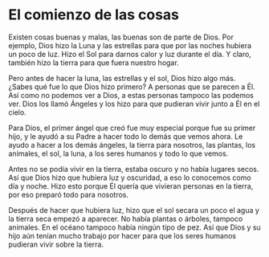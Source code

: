 # El comienzo de las cosas

Existen cosas buenas y malas, las buenas son de parte de Dios. Por ejemplo, Dios hizo la Luna y las estrellas para que por las noches hubiera un poco de luz. Hizo el Sol para darnos calor y luz durante el día. Y claro, también hizo la tierra para que fuera nuestro hogar.

Pero antes de hacer la luna, las estrellas y el sol, Dios hizo algo más. ¿Sabes qué fue lo que Dios hizo primero? A personas que se parecen a Él. Así como no podemos ver a Dios, a estas personas tampoco las podemos ver. Dios los llamó Ángeles y los hizo para que pudieran vivir junto a Él en el cielo.

Para Dios, el primer ángel que creó fue muy especial porque fue su primer hijo, y le ayudó a su Padre a hacer todo lo demás que vemos ahora. Le ayudo a hacer a los demás ángeles, la tierra para nosotros, las plantas, los animales, el sol, la luna, a los seres humanos y todo lo que vemos.

Antes no se podía vivir en la tierra, estaba oscuro y no había lugares secos. Así que Dios hizo que hubiera luz y oscuridad, a eso lo conocemos como día y noche. Hizo esto porque Él quería que vivieran personas en la tierra, por eso preparó todo para nosotros.

Después de hacer que hubiera luz, hizo que el sol secara un poco el agua y la tierra seca empezó a aparecer. No había plantas o árboles, tampoco animales. En el océano tampoco había ningún tipo de pez. Así que Dios y su hijo aún tenían mucho trabajo por hacer para que los seres humanos pudieran vivir sobre la tierra.
